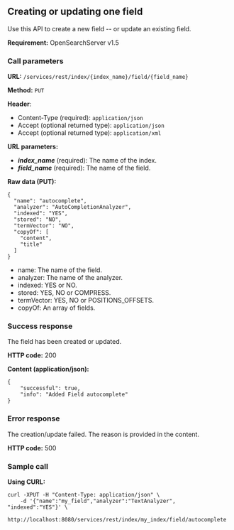 ## Creating or updating one field

Use this API to create a new field -- or update an existing field.

**Requirement:** OpenSearchServer v1.5

### Call parameters

**URL:** ```/services/rest/index/{index_name}/field/{field_name}```

**Method:** ```PUT```

**Header**:
- Content-Type (required): ```application/json```
- Accept (optional returned type): ```application/json```
- Accept (optional returned type): ```application/xml```

**URL parameters:**
- _**index_name**_ (required): The name of the index.
- _**field_name**_ (required): The name of the field.

**Raw data (PUT):**

    {
      "name": "autocomplete",
      "analyzer": "AutoCompletionAnalyzer",
      "indexed": "YES",
      "stored": "NO",
      "termVector": "NO",
      "copyOf": [
        "content",
        "title"
      ]
    }

- name: The name of the field.
- analyzer: The name of the analyzer.
- indexed: YES or NO.
- stored: YES, NO or COMPRESS.
- termVector: YES, NO or POSITIONS_OFFSETS.
- copyOf: An array of fields.

### Success response
The field has been created or updated.

**HTTP code:**
200

**Content (application/json):**
    
    {
        "successful": true,
        "info": "Added Field autocomplete"
    }


### Error response

The creation/update failed. The reason is provided in the content.

**HTTP code:**
500

### Sample call

**Using CURL:**

    curl -XPUT -H "Content-Type: application/json" \
        -d '{"name":"my_field","analyzer":"TextAnalyzer", "indexed":"YES"}' \
        http://localhost:8080/services/rest/index/my_index/field/autocomplete
